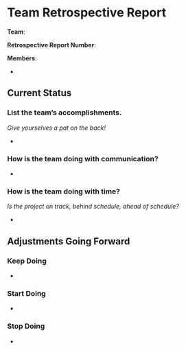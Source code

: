 # Team Retrospective Report

**Team**:

**Retrospective Report Number**: 

**Members**:

* 

## Current Status

### List the team’s accomplishments.

*Give yourselves a pat on the back!*

* 

### How is the team doing with communication?

* 

###  How is the team doing with time? 

*Is the project on track, behind schedule, ahead of schedule?*

*

## Adjustments Going Forward

### Keep Doing

* 

### Start Doing

* 

### Stop Doing

*
